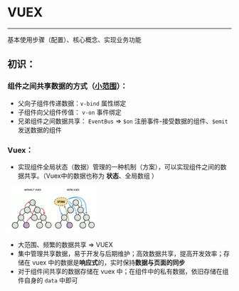 # VUEX

------

基本使用步骤（配置）、核心概念、实现业务功能

## 初识：

### 组件之间共享数据的方式（<u>小范围</u>）：

- 父向子组件传递数据：`v-bind` 属性绑定
- 子组件向父组件传值： `v-on` 事件绑定
- 兄弟组件之间数据共享： `EventBus` => `$on` 注册事件-接受数据的组件、`$emit` 发送数据的组件

### Vuex：

- 实现组件全局状态（数据）管理的一种机制（方案），可以实现组件之间的数据共享。（Vuex中的数据也称为 **状态**、全局数组 ）

<img src="./assets/vuex.png" width="40%" />

- 大范围、频繁的数据共享 => VUEX 
- 集中管理共享数据，易于开发与后期维护；高效数据共享，提高开发效率；存储在 vuex 中的数据是**响应式**的，实时保持**数据与页面的同步**
- 对于组件间共享的数据存储在 vuex 中；在组件中的私有数据，依旧存储在组件自身的 `data` 中即可

